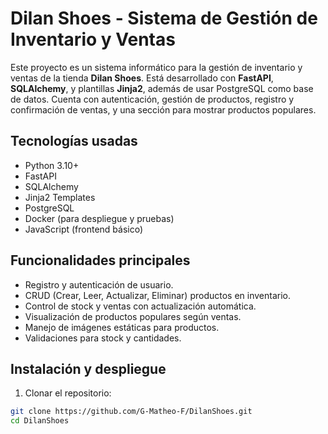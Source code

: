 # Dilan Shoes - Sistema de Gestión de Inventario y Ventas

Este proyecto es un sistema informático para la gestión de inventario y ventas de la tienda **Dilan Shoes**. Está desarrollado con **FastAPI**, **SQLAlchemy**, y plantillas **Jinja2**, además de usar PostgreSQL como base de datos. Cuenta con autenticación, gestión de productos, registro y confirmación de ventas, y una sección para mostrar productos populares.

## Tecnologías usadas

- Python 3.10+
- FastAPI
- SQLAlchemy
- Jinja2 Templates
- PostgreSQL
- Docker (para despliegue y pruebas)
- JavaScript (frontend básico)

## Funcionalidades principales

- Registro y autenticación de usuario.
- CRUD (Crear, Leer, Actualizar, Eliminar) productos en inventario.
- Control de stock y ventas con actualización automática.
- Visualización de productos populares según ventas.
- Manejo de imágenes estáticas para productos.
- Validaciones para stock y cantidades.

## Instalación y despliegue

1. Clonar el repositorio:

```bash
git clone https://github.com/G-Matheo-F/DilanShoes.git
cd DilanShoes
